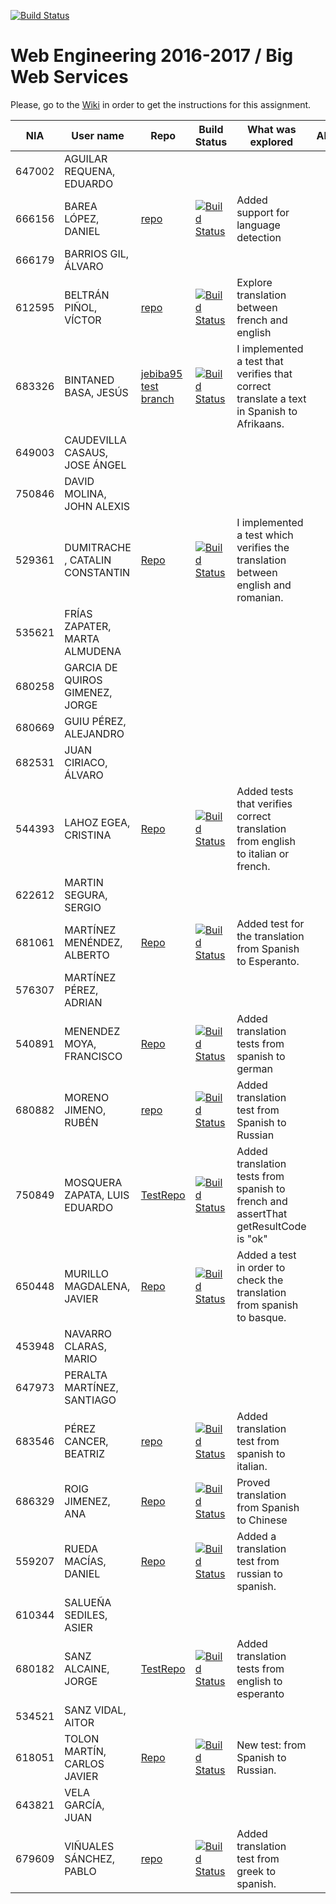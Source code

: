 [![Build Status](https://travis-ci.org/UNIZAR-30246-WebEngineering/lab2-big-ws.svg?branch=master)](https://travis-ci.org/UNIZAR-30246-WebEngineering/lab2-big-ws)
# Web Engineering 2016-2017 / Big Web Services
Please, go to the [Wiki](https://github.com/UNIZAR-30246-WebEngineering/lab2-big-ws/wiki) in order to get the instructions for this assignment.

NIA    | User name | Repo | Build Status | What was explored | Alternative | Score
-------|-----------|------|--------------|-------------------|-------------|--------
647002 | AGUILAR REQUENA, EDUARDO
666156 | BAREA LÓPEZ, DANIEL | [repo](https://github.com/dbarelop/lab2-big-ws/tree/test) | [![Build Status](https://travis-ci.org/dbarelop/lab2-big-ws.svg?branch=test)](https://travis-ci.org/dbarelop/lab2-big-ws?branch=test) | Added support for language detection
666179 | BARRIOS GIL, ÁLVARO
612595 | BELTRÁN PIÑOL, VÍCTOR |[repo](https://github.com/Victorbp09/lab2-big-ws/tree/test) | [![Build Status](https://travis-ci.org/Victorbp09/lab2-big-ws.svg?branch=test)](https://travis-ci.org/Victorbp09/lab2-big-ws) | Explore translation between french and english
683326 | BINTANED BASA, JESÚS | [jebiba95 test branch](https://github.com/jebiba95/lab2-big-ws/tree/test) | [![Build Status](https://travis-ci.org/jebiba95/lab2-big-ws.svg?branch=test)](https://travis-ci.org/jebiba95/lab2-big-ws?branch=test) | I implemented a test that verifies that correct translate a text in Spanish to Afrikaans.
649003 | CAUDEVILLA CASAUS, JOSE ÁNGEL
750846 | DAVID MOLINA, JOHN ALEXIS
529361 | DUMITRACHE , CATALIN  CONSTANTIN | [Repo](https://github.com/catalindumitrache76/lab2-big-ws/tree/test) | [![Build Status](https://travis-ci.org/catalindumitrache76/lab2-big-ws.svg?branch=test)](https://travis-ci.org/jebiba95/lab2-big-ws?branch=test) | I implemented a test which verifies the translation between english and romanian. 
535621 | FRÍAS ZAPATER, MARTA ALMUDENA
680258 | GARCIA DE QUIROS GIMENEZ, JORGE
680669 | GUIU PÉREZ, ALEJANDRO
682531 | JUAN CIRIACO, ÁLVARO
544393 | LAHOZ EGEA, CRISTINA | [Repo](https://github.com/cristinalahoz/lab2-big-ws/tree/test) | [![Build Status](https://travis-ci.org/cristinalahoz/lab2-big-ws.svg?branch=test)](https://travis-ci.org/cristinalahoz/lab2-big-ws) | Added tests that verifies correct translation from english to italian or french.
622612 | MARTIN SEGURA, SERGIO
681061 | MARTÍNEZ MENÉNDEZ, ALBERTO | [Repo](https://github.com/Belberus/lab2-big-ws/tree/test) | [![Build Status](https://travis-ci.org/Belberus/lab2-big-ws.svg?branch=test)](https://travis-ci.org/Belberus/lab2-big-ws) | Added test for the translation from Spanish to Esperanto.
576307 | MARTÍNEZ PÉREZ, ADRIAN
540891 | MENENDEZ MOYA, FRANCISCO | [Repo](https://github.com/fmenemo/lab2-big-ws/tree/test) | [![Build Status](https://travis-ci.org/fmenemo/lab2-big-ws.svg?branch=test)](https://travis-ci.org/fmenemo/lab2-big-ws) | Added translation tests from spanish to german
680882 | MORENO JIMENO, RUBÉN | [repo](https://github.com/nebur395/lab2-big-ws/) | [![Build Status](https://travis-ci.org/nebur395/lab2-big-ws.svg?branch=test)](https://travis-ci.org/nebur395/lab2-big-ws) | Added translation test from Spanish to Russian | | 
750849 | MOSQUERA ZAPATA, LUIS EDUARDO | [TestRepo](https://github.com/luisemz/lab2-big-ws/tree/test) | [![Build Status](https://travis-ci.org/luisemz/lab2-big-ws.svg?branch=test)](https://travis-ci.org/luisemz/lab2-big-ws) | Added translation tests from spanish to french and assertThat getResultCode is "ok"
650448 | MURILLO MAGDALENA, JAVIER | [Repo](https://github.com/javmurillo/lab2-big-ws/tree/test) | [![Build Status](https://travis-ci.org/javmurillo/lab2-big-ws.svg?branch=test)](https://travis-ci.org/javmurillo/lab2-big-ws) | Added a test in order to check the translation from spanish to basque.
453948 | NAVARRO CLARAS, MARIO
647973 | PERALTA MARTÍNEZ, SANTIAGO
683546 | PÉREZ CANCER, BEATRIZ | [repo](https://github.com/beapc18/lab2-big-ws/tree/test) | [![Build Status](https://travis-ci.org/beapc18/lab2-big-ws.svg?branch=test)](https://travis-ci.org/beapc18/lab2-big-ws) | Added translation test from spanish to italian.
686329 | ROIG JIMENEZ, ANA | [Repo](https://github.com/anicacortes/lab2-big-ws/tree/test) | [![Build Status](https://travis-ci.org/anicacortes/lab2-big-ws.svg?branch=test)](https://travis-ci.org/anicacortes/lab2-big-ws) | Proved translation from Spanish to Chinese
559207 | RUEDA MACÍAS, DANIEL | [Repo](https://github.com/danirueda/lab2-big-ws/tree/test) | [![Build Status](https://travis-ci.org/danirueda/lab2-big-ws.svg?branch=test)](https://travis-ci.org/danirueda/lab2-big-ws) | Added a translation test from russian to spanish.
610344 | SALUEÑA SEDILES, ASIER
680182 | SANZ ALCAINE, JORGE | [TestRepo](https://github.com/sanz1995/lab2-big-ws/tree/test) | [![Build Status](https://travis-ci.org/sanz1995/lab2-big-ws.svg?branch=test)](https://travis-ci.org/sanz1995/lab2-big-ws) | Added translation tests from english to esperanto
534521 | SANZ VIDAL, AITOR
618051 | TOLON MARTÍN, CARLOS JAVIER | [Repo](https://github.com/ctolon22/lab2-big-ws/tree/test) | [![Build Status](https://travis-ci.org/ctolon22/lab2-big-ws.svg?branch=test)](https://travis-ci.org/ctolon22/lab2-big-ws) | New test: from Spanish to Russian.
643821 | VELA GARCÍA, JUAN
679609 | VIÑUALES SÁNCHEZ, PABLO | [repo](https://github.com/strummerTFIU/lab2-big-ws/tree/test) | [![Build Status](https://travis-ci.org/strummerTFIU/lab2-big-ws.svg?branch=test)](https://travis-ci.org/strummerTFIU/lab2-big-ws) | Added translation test from greek to spanish.
